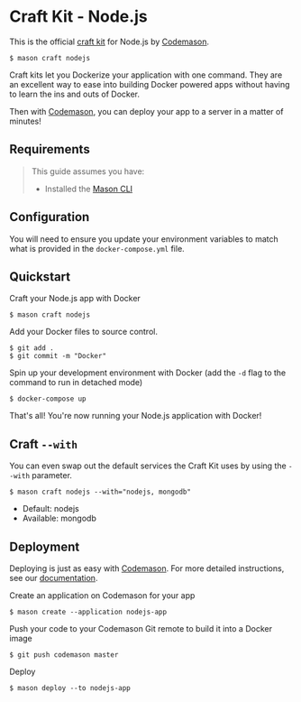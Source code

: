 # Craft Kit - Node.js
This is the official [craft kit](http://codemason.io/docs/craft-kits) for Node.js by [Codemason](http://codmeason.io). 

```
$ mason craft nodejs
```

Craft kits let you Dockerize your application with one command. They are an excellent way to ease into building Docker powered apps without having to learn the ins and outs of Docker.

Then with [Codemason](http://codemason.io), you can deploy your app to a server in a matter of minutes!

## Requirements 
> This guide assumes you have:
> - Installed the [Mason CLI](http://codemason.io/docs/installation)

## Configuration
You will need to ensure you update your environment variables to match what is provided in the `docker-compose.yml` file.

## Quickstart
Craft your Node.js app with Docker 
```
$ mason craft nodejs
```

Add your Docker files to source control.
```
$ git add .
$ git commit -m "Docker"
```

Spin up your development environment with Docker (add the `-d` flag to the command to run in detached mode)
``` 
$ docker-compose up
```

That's all! You're now running your Node.js application with Docker!

## Craft `--with`
You can even swap out the default services the Craft Kit uses by using the `--with` parameter. 
```
$ mason craft nodejs --with="nodejs, mongodb"
```
- Default: nodejs
- Available: mongodb

## Deployment
Deploying is just as easy with [Codemason](http://codemason.io). For more detailed instructions, see our [documentation](http://codemason.io/docs/quickstart#deploy-dreams).

Create an application on Codemason for your app
```
$ mason create --application nodejs-app
```

Push your code to your Codemason Git remote to build it into a Docker image
```
$ git push codemason master 
```

Deploy
```
$ mason deploy --to nodejs-app
```
